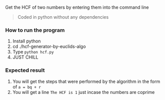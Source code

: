 Get the HCF of two numbers by entering them into the command line

> Coded in python without any dependencies

### How to run the program

1. Install python
2. cd ./hcf-generator-by-euclids-algo
3. Type ```python hcf.py```
4. JUST CHILL

### Expected result

1. You will get the steps that were performed by the algorithm in the form of ```a = bq + r```
2. You will get a line ```The HCF is 1``` just incase the numbers are coprime
